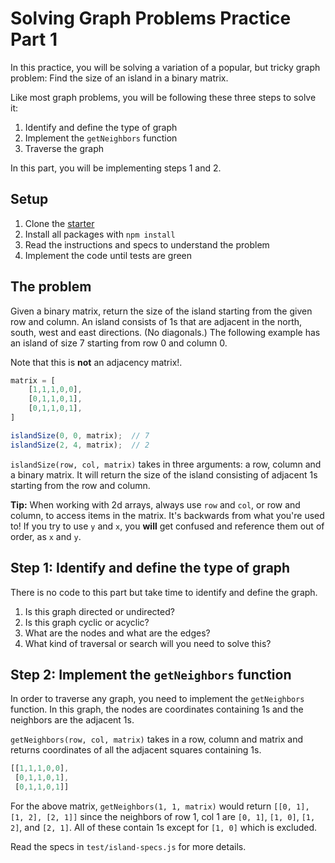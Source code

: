 # Solving Graph Problems Practice Part 1

In this practice, you will be solving a variation of a popular, but tricky graph
problem: Find the size of an island in a binary matrix.

Like most graph problems, you will be following these three steps to solve it:

1. Identify and define the type of graph
2. Implement the `getNeighbors` function
3. Traverse the graph

In this part, you will be implementing steps 1 and 2.

## Setup

1. Clone the [starter]
2. Install all packages with `npm install`
3. Read the instructions and specs to understand the problem
4. Implement the code until tests are green

## The problem

Given a binary matrix, return the size of the island starting from the given
row and column. An island consists of 1s that are adjacent in the north,
south, west and east directions. (No diagonals.) The following example has an
island of size 7 starting from row 0 and column 0.

Note that this is **not** an adjacency matrix!.

```js
matrix = [
    [1,1,1,0,0],
    [0,1,1,0,1],
    [0,1,1,0,1],
]

islandSize(0, 0, matrix);  // 7
islandSize(2, 4, matrix);  // 2
```

`islandSize(row, col, matrix)` takes in three arguments: a row, column and a
binary matrix. It will return the size of the island consisting of adjacent 1s
starting from the row and column.

**Tip:** When working with 2d arrays, always use `row` and `col`, or row and
column, to access items in the matrix.  It's backwards from what you're used to!
If you try to use `y` and `x`, you **will** get confused and reference them out
of order, as `x` and `y`.

## Step 1: Identify and define the type of graph

There is no code to this part but take time to identify and define the graph.

1. Is this graph directed or undirected?
2. Is this graph cyclic or acyclic?
3. What are the nodes and what are the edges?
4. What kind of traversal or search will you need to solve this?

## Step 2: Implement the `getNeighbors` function

In order to traverse any graph, you need to implement the `getNeighbors`
function. In this graph, the nodes are coordinates containing 1s and the
neighbors are the adjacent 1s.

`getNeighbors(row, col, matrix)` takes in a row, column and matrix and returns
coordinates of all the adjacent squares containing 1s.

```js
[[1,1,1,0,0],
 [0,1,1,0,1],
 [0,1,1,0,1]]
```

For the above matrix, `getNeighbors(1, 1, matrix)` would return `[[0, 1], [1,
2], [2, 1]]` since the neighbors of row 1, col 1 are `[0, 1]`, `[1, 0]`, `[1,
2]`, and `[2, 1]`. All of these contain 1s except for `[1, 0]` which is
excluded.

Read the specs in `test/island-specs.js` for more details.

[starter]: https://github.com/appacademy/practice-for-week-06-graph-problems-practice